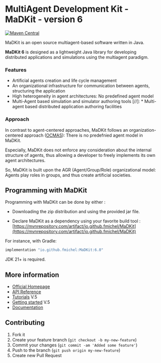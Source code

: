 MultiAgent Development Kit - MaDKit - version 6
================================================

[![Maven Central](https://img.shields.io/maven-central/v/io.github.fmichel/MaDKit.svg?label=Maven%20Central)](https://central.sonatype.com/artifact/io.github.fmichel/MaDKit)

MaDKit is an open source multiagent-based software written in Java.

**MaDKit 6** is designed as a lightweight Java library for developing distributed applications and simulations using the multiagent paradigm.

### Features

* Artificial agents creation and life cycle management
* An organizational infrastructure for communication between agents, structuring the application
* High heterogeneity in agent architectures: No predefined agent model
* Multi-Agent based simulation and simulator authoring tools
[//]: * Multi-agent based distributed application authoring facilities


### Approach

In contrast to agent-centered approaches, MaDKit follows an organization-centered approach ([OCMAS][1]): There is no predefnied agent model in MaDKit. 

Especially, MaDKit does not enforce any consideration about the internal structure of agents, thus allowing a developer to freely implements its own agent architectures. 

So, MaDKit is built upon the AGR (Agent/Group/Role) organizational model: Agents play roles in groups, and thus create artificial societies.
 
[1]: http://www.lirmm.fr/~fmichel/publi/pdfs/ferber04ocmas.pdf

## Programming with MaDKit

Programming with MaDKit can be done by either :

- Downloading the zip distribution and using the provided jar file.

- Declare MaDKit as a dependency using your favorite build tool : [https://mvnrepository.com/artifact/io.github.fmichel/MaDKit](https://mvnrepository.com/artifact/io.github.fmichel/MaDKit)

For instance, with Gradle:

```groovy
implementation "io.github.fmichel:MaDKit:6.0"
```

JDK 21+ is required. 

## More information

* [Official Homepage](http://www.madkit.net)
* [API Reference](https://madkit.net/javadoc/6.0/madkit.base/module-summary.html)
* [Tutorials](http://www.madkit.net/madkit/tutorials) V.5
* [Getting started](http://www.madkit.net/madkit/README.html) V.5
* [Documentation](http://www.madkit.net/madkit/documents.php)

## Contributing

1. Fork it
2. Create your feature branch (`git checkout -b my-new-feature`)
3. Commit your changes (`git commit -am 'Added some feature'`)
4. Push to the branch (`git push origin my-new-feature`)
5. Create new Pull Request

